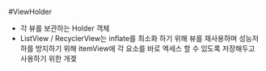 #ViewHolder
- 각 뷰를 보관하는 Holder 객체
- ListView / RecyclerView는 inflate를 최소화 하기 위해 뷰를 재사용하며 성능저하를 방지하기 위해 itemView에 각 요소를 바로 엑세스 할 수 있도록 저장해두고 사용하기 위한 개겣
